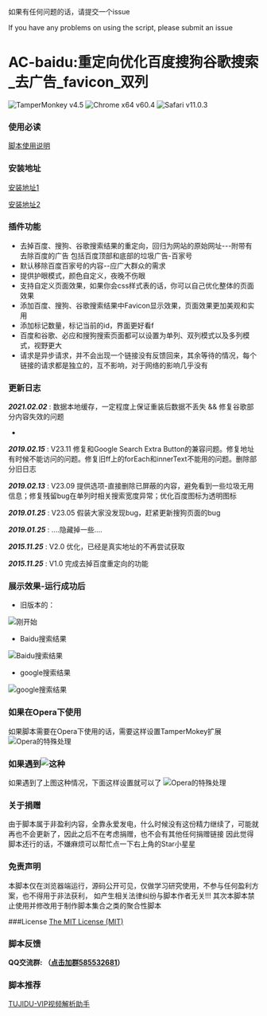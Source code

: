 如果有任何问题的话，请提交一个issue

If you have any problems on using the script, please submit an issue
# AC-baidu:重定向优化百度搜狗谷歌搜索_去广告_favicon_双列
![TamperMonkey v4.5](https://img.shields.io/badge/TamperMonkey-v4.8-brightgreen.svg) ![Chrome x64 v60.4](https://img.shields.io/badge/Chrome%20x64-v73.0-brightgreen.svg) ![Safari v11.0.3](https://img.shields.io/badge/Safari%20-v12.0-brightgreen.svg)

### 使用必读

[脚本使用说明](https://github.com/langren1353/GM_script/blob/master/help.md)

### 安装地址
[安装地址1](https://greasyfork.org/zh-CN/scripts/14178)

[安装地址2](https://openuserjs.org/scripts/inDarkness/AC-baidu%E9%87%8D%E5%AE%9A%E5%90%91%E4%BC%98%E5%8C%96%E7%99%BE%E5%BA%A6%E6%90%9C%E7%8B%97%E8%B0%B7%E6%AD%8C%E6%90%9C%E7%B4%A2_%E5%8E%BB%E5%B9%BF%E5%91%8A_favicon_%E5%8F%8C%E5%88%97)

### 插件功能

- 去掉百度、搜狗、谷歌搜索结果的重定向，回归为网站的原始网址---附带有去除百度的广告 包括百度顶部和底部的垃圾广告-百家号
- 默认移除百度百家号的内容--应广大群众的需求
- 提供护眼模式，颜色自定义，夜晚不伤眼
- 支持自定义页面效果，如果你会css样式表的话，你可以自己优化整体的页面效果
- 添加百度、搜狗、谷歌搜索结果中Favicon显示效果，页面效果更加美观和实用
- 添加标记数量，标记当前的id，界面更好看f
- 百度和谷歌、必应和搜狗搜索页面都可以设置为单列、双列模式以及多列模式，视野更大
- 请求是异步请求，并不会出现一个链接没有反馈回来，其余等待的情况，每个链接的请求都是独立的，互不影响，对于网络的影响几乎没有

### 更新日志

***2021.02.02*** : 数据本地缓存，一定程度上保证重装后数据不丢失 && 修复谷歌部分内容失效的问题

*

***2019.02.15*** : V23.11 修复和Google Search Extra Button的兼容问题。修复地址有时候不能访问的问题。修复旧ff上的forEach和innerText不能用的问题。删除部分旧日志

***2019.02.13*** : V23.09 提供选项-直接删除已屏蔽的内容，避免看到一些垃圾无用信息；修复残留bug在单列时相关搜索宽度异常；优化百度图标为透明图标

***2019.01.25*** : V23.05 假装大家没发现bug，赶紧更新搜狗页面的bug

***2019.01.25*** : ....隐藏掉一些....

***2015.11.25*** : V2.0 优化，已经是真实地址的不再尝试获取

***2015.11.25*** : V1.0 完成去掉百度重定向的功能

### 展示效果-运行成功后
- 旧版本的：

![刚开始](https://ae01.alicdn.com/kf/HTB1GouwX21G3KVjSZFkq6yK4XXaU.jpg)
- Baidu搜索结果

![Baidu搜索结果](https://ae01.alicdn.com/kf/HTB15FyzX8SD3KVjSZFqq6A4bpXat.jpg)
- google搜索结果

![google搜索结果](https://ae01.alicdn.com/kf/HTB1lOyxX.GF3KVjSZFoq6zmpFXaL.jpg)

### 如果在Opera下使用
如果脚本需要在Opera下使用的话，需要这样设置TamperMokey扩展
![Opera的特殊处理](https://ae01.alicdn.com/kf/HTB1erSwX21G3KVjSZFkq6yK4XXaT.jpg)


### 如果遇到![这种](https://ae01.alicdn.com/kf/HTB1BReGXW1s3KVjSZFtq6yLOpXat.jpg)
如果遇到了上图这种情况，下面这样设置就可以了
![Opera的特殊处理](https://ae01.alicdn.com/kf/HTB1YHCzX8WD3KVjSZKPq6yp7FXao.jpg)


### 关于捐赠
由于脚本属于非盈利内容，全靠永爱发电，什么时候没有这份精力继续了，可能就再也不会更新了，因此之后不在考虑捐赠，也不会有其他任何捐赠链接
因此觉得脚本还行的话，不嫌麻烦可以帮忙点一下右上角的Star小星星

### 免责声明 
本脚本仅在浏览器端运行，源码公开可见，仅做学习研究使用，不参与任何盈利方案，也不得用于非法获利， 如产生相关法律纠纷与脚本作者无关!!!
其次本脚本禁止使用并修改用于制作脚本集合之类的聚合性脚本

###License
[The MIT License (MIT)](https://github.com/langren1353/GM_script/edit/master/LICENSE)

### 脚本反馈
**QQ交流群: （[点击加群585532681](https://qm.qq.com/cgi-bin/qm/qr?k=fOg8ij6TuwOAfS8g16GRYNf5YYFu5Crw&jump_from=&auth=-l05paasrPe5zigt5ahdzn_dzXiB1jJ_)）**
### 脚本推荐
[TUJIDU-VIP视频解析助手](https://greasyfork.org/zh-CN/scripts/371262)
